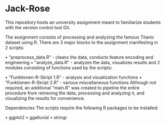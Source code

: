 # Jack-Rose

This repository hosts an university assignment meant to familiarize students with the version control tool Git.

The assignment consists of processing and analyzing the famous Titanic dataset using R. There are 3 major blocks to the assignment manifesting in 2 scripts:

• "preprocess_data.R" - cleans the data, conducts feature encoding and engineering
• "analyze_data.R" - analyzes the data, visualizes results
and 2 modules consisting of functions used by the scripts:

• "Funktionen-R-Skript 1.R" - analysis and visualization functions
• "Funktionen-R-Skript 2.R" - various miscellaneous functions
Although not required, an additional "main.R" was created to pipeline the entire procedure from retrieving the data, processing and analyzing it, and visualizing the results for convenience.

Dependencies
The scripts require the following R packages to be installed:

• ggplot2
• ggalluvial
• stringr